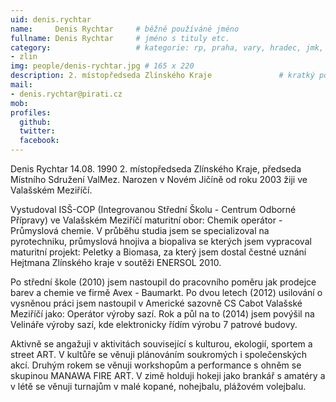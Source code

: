 ```yaml
---
uid: denis.rychtar
name:     Denis Rychtar  	# běžně používáné jméno
fullname: Denis Rychtar  	# jméno s tituly etc.
category:                 	# kategorie: rp, praha, vary, hradec, jmk, senat
- zlin
img: people/denis-rychtar.jpg # 165 x 220
description: 2. místopředseda Zlínského Kraje             	# kratký popis, max 160 znaků
mail:
- denis.rychtar@pirati.cz
mob:
profiles:
  github:                 
  twitter:
  facebook:		  
---
```


Denis Rychtar 14.08. 1990 2. místopředseda Zlínského Kraje, předseda Místního Sdružení ValMez. Narozen v Novém Jičíně od roku 2003 žiji ve Valašském Meziříčí.

Vystudoval ISŠ-COP (Integrovanou Střední Školu - Centrum Odborné Přípravy) ve Valašském Meziříčí maturitní obor: Chemik operátor - Průmyslová chemie. V průběhu studia jsem se specializoval na pyrotechniku, průmyslová hnojiva a biopaliva se kterých jsem vypracoval maturitní projekt: Peletky a Biomasa, za který jsem dostal čestné uznání Hejtmana Zlínského kraje v soutěži ENERSOL 2010.

Po střední škole (2010) jsem nastoupil do pracovního poměru jak prodejce barev a chemie ve firmě Avex - Baumarkt. Po dvou letech (2012) usilování o vysněnou práci jsem nastoupil v Americké sazovně CS Cabot Valašské Meziříčí jako: Operátor výroby sazí. Rok a půl na to (2014) jsem povýšil na Velináře výroby sazí, kde elektronicky řídím výrobu 7 patrové budovy.

Aktivně se angažuji v aktivitách související s kulturou, ekologií, sportem a street ART. V kultůře se věnuji plánováním soukromých i společenských akcí. Druhým rokem se věnuji workshopům a performance s ohněm se skupinou MANAWA FIRE ART. V zimě holduji hokeji jako brankář s amatéry a v létě se věnuji turnajům v malé kopané, nohejbalu, plážovém volejbalu.